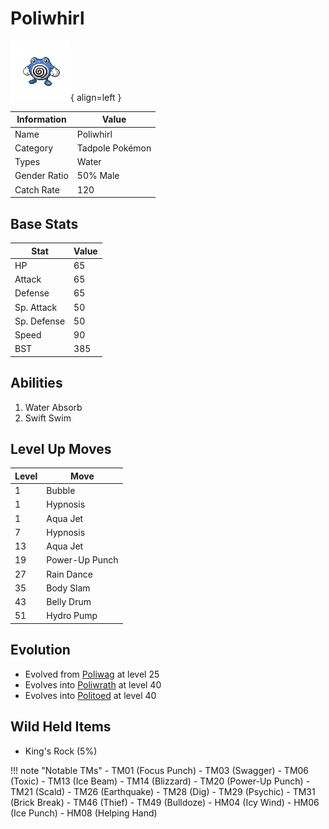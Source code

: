 # Poliwhirl

![Poliwhirl](../images/pokemon/61.png){ align=left }

| Information | Value |
|------------|--------|
| Name | Poliwhirl |
| Category | Tadpole Pokémon |
| Types | Water |
| Gender Ratio | 50% Male |
| Catch Rate | 120 |

## Base Stats

| Stat | Value |
|------|-------|
| HP | 65 |
| Attack | 65 |
| Defense | 65 |
| Sp. Attack | 50 |
| Sp. Defense | 50 |
| Speed | 90 |
| BST | 385 |

## Abilities
1. Water Absorb
2. Swift Swim

## Level Up Moves
| Level | Move |
|-------|------|
| 1 | Bubble |
| 1 | Hypnosis |
| 1 | Aqua Jet |
| 7 | Hypnosis |
| 13 | Aqua Jet |
| 19 | Power-Up Punch |
| 27 | Rain Dance |
| 35 | Body Slam |
| 43 | Belly Drum |
| 51 | Hydro Pump |

## Evolution
- Evolved from [Poliwag](060-poliwag.md) at level 25
- Evolves into [Poliwrath](062-poliwrath.md) at level 40
- Evolves into [Politoed](186-politoed.md) at level 40

## Wild Held Items
- King's Rock (5%)

!!! note "Notable TMs"
    - TM01 (Focus Punch)
    - TM03 (Swagger)
    - TM06 (Toxic)
    - TM13 (Ice Beam)
    - TM14 (Blizzard)
    - TM20 (Power-Up Punch)
    - TM21 (Scald)
    - TM26 (Earthquake)
    - TM28 (Dig)
    - TM29 (Psychic)
    - TM31 (Brick Break)
    - TM46 (Thief)
    - TM49 (Bulldoze)
    - HM04 (Icy Wind)
    - HM06 (Ice Punch)
    - HM08 (Helping Hand)
